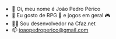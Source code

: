 - 👋 Oi, meu nome é João Pedro Périco
- 👀 Eu gosto de RPG 📝 e jogos em geral 🎮
- 🧑‍💻 Sou desenvolvedor na Cfaz.net
- 📫 joaopedroperico@gmail.com
